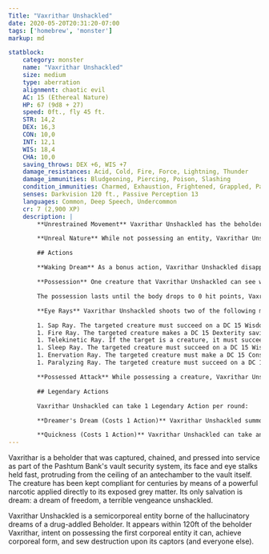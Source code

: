 ```yaml
---
Title: "Vaxrithar Unshackled"
date: 2020-05-20T20:31:20-07:00
tags: ['homebrew', 'monster']
markup: md

statblock:
    category: monster
    name: "Vaxrithar Unshackled"
    size: medium
    type: aberration
    alignment: chaotic evil
    AC: 15 (Ethereal Nature)
    HP: 67 (9d8 + 27)
    speed: 0ft., fly 45 ft.
    STR: 14,2
    DEX: 16,3
    CON: 10,0
    INT: 12,1
    WIS: 18,4
    CHA: 10,0
    saving_throws: DEX +6, WIS +7
    damage_resistances: Acid, Cold, Fire, Force, Lightning, Thunder
    damage_immunities: Bludgeoning, Piercing, Poison, Slashing
    condition_immunities: Charmed, Exhaustion, Frightened, Grappled, Paralyzed, Petrified, Poisoned, Prone, Restrained
    senses: Darkvision 120 ft., Passive Perception 13
    languages: Common, Deep Speech, Undercommon
    cr: 7 (2,900 XP)
    description: |
        **Unrestrained Movement** Vaxrithar Unshackled has the beholder's innate ability to float, which it retains even when possessing a corporeal entity. It cannot be knocked prone.

        **Unreal Nature** While not possessing an entity, Vaxrithar Unshackled is immune to all melée and ranged weapon attacks, whether magical or not, and is resistant to all forms of elemental magical damage. It cannot be grappled, restrained or paralyzed in its natural form.

        ## Actions

        **Waking Dream** As a bonus action, Vaxrithar Unshackled disappears from the Material Plane into the mind of Vaxrithar. It can reappear on the Material Plane as a bonus action. This action is only available while Vaxrithar lives. If Vaxrithar dies while Vaxrithar Unshackled is in it mind, Vaxrithar Unshackled is destroyed.

        **Possession** One creature that Vaxrithar Unshackled can see within 5 feet of it must succeed on a DC 15 Charisma saving throw or be possessed by the entity; the entity  then disappears, and the target is incapacitated and loses control of its body. The entity's six eye stalks, now flesh, burst from the target's head, and an enlarged red eye opens in the target's forehead. Vaxrithar Unshackled now controls the body but doesn't deprive the target of awareness. The creature can't be targeted by any attack, spell, or other effect, and it retains its alignment, Intelligence, Wisdom, Charisma, and immunity to being charmed and frightened. It otherwise uses the possessed target's statistics, but doesn't gain access to the target's knowledge or class features.

        The possession lasts until the body drops to 0 hit points, Vaxrithar Unshackled ends it as a bonus action, or it is forced out by an effect like the dispel evil and good spell. When the possession ends, Vaxrithar Unshackled reappears in an unoccupied space within 5 feet of the body. The target is immune to this entity's Possession for 24 hours after the possession ends.

        **Eye Rays** Vaxrithar Unshackled shoots two of the following magical eye rays at random (reroll duplicates), choosing one to two targets it can see within 120 ft. of it:

        1. Sap Ray. The targeted creature must succeed on a DC 15 Wisdom saving throw or its maximum HP is reduced by half and it suffers one point of exhaustion. The effect lasts until the end of the target's next long rest.
        1. Fire Ray. The targeted creature makes a DC 15 Dexterity saving throw, taking 36 (8d8) fire damage on a failed save, or half as much on a successful one.
        1. Telekinetic Ray. If the target is a creature, it must succeed on a DC 15 Strength saving throw or Vaxrithar Unshackled moves it up to 30 ft. in any direction. It is restrained by the ray's telekinetic grip until the start of the Vaxrithar Unshackled's next turn or until Vaxrithar Unshackled is incapacitated.
        1. Sleep Ray. The targeted creature must succeed on a DC 15 Wisdom saving throw or fall asleep and remain unconscious for 1 minute. The target awakens if it takes damage or another creature takes an action to wake it. This ray has no effect on constructs and undead.
        1. Enervation Ray. The targeted creature must make a DC 15 Constitution saving throw, taking 36 (8d8) necrotic damage on a failed save, or half as much damage on a successful one.
        1. Paralyzing Ray. The targeted creature must succeed on a DC 15 Constitution saving throw or be paralyzed for 1 minute. The target can repeat the saving throw at the end of each of its turns, ending the effect on itself on a success.

        **Possessed Attack** While possessing a creature, Vaxrithar Unshackled directs the possessed entity to make a melée or ranged attack. This is in addition to any Eye Ray attacks.

        ## Legendary Actions

        Vaxrithar Unshackled can take 1 Legendary Action per round:

        **Dreamer's Dream (Costs 1 Action)** Vaxrithar Unshackled summons 1d6 Gazers.

        **Quickness (Costs 1 Action)** Vaxrithar Unshackled can take any of the following actions: Waking Dream, Possession, Eye Rays.
---
```


Vaxrithar is a beholder that was captured, chained, and pressed into service as part of the Pashtum Bank's vault security system, its face and eye stalks held fast,  protruding from the ceiling of an antechamber to the vault itself. The creature has been kept compliant for centuries by means of a powerful narcotic applied directly to its exposed grey matter. Its only salvation is dream: a dream of freedom, a terrible vengeance unshackled.

Vaxrithar Unshackled is a semicorporeal entity borne of the hallucinatory dreams of a drug-addled Beholder. It appears within 120ft of the beholder Vaxrithar, intent on possessing the first corporeal entity it can, achieve corporeal form, and sew destruction upon its captors (and everyone else).


